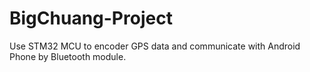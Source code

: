 # BigChuang-Project
Use STM32 MCU to  encoder GPS data and communicate with Android Phone by Bluetooth module.
